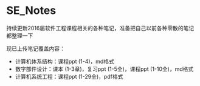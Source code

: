 # SE_Notes

持续更新2016届软件工程课程相关的各种笔记，准备把自己以前各种零散的笔记都整理一下

现已上传笔记覆盖内容：
* 计算机体系结构：课程ppt (1-4)，md格式
* 数字部件设计：课本 (1-3章)，复习ppt (1-5全)，课程ppt (1-10全)，md格式
* 计算机系统工程：课程ppt (1-29全)，pdf格式
